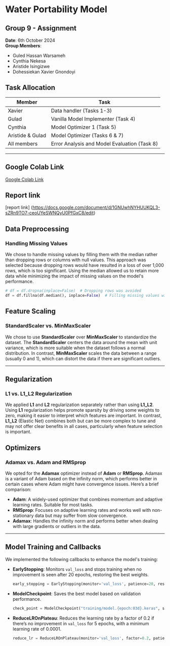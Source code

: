 # Water Portability Model

## Group 9 - Assignment

**Date**: 6th October 2024  
**Group Members**:
- Guled Hassan Warsameh
- Cynthia Nekesa
- Aristide Isingizwe
- Dohessiekan Xavier Gnondoyi

## Task Allocation
| Member        | Task                                  |
|---------------|---------------------------------------|
| Xavier        | Data handler (Tasks 1-3)              |
| Gulad         | Vanilla Model Implementer (Task 4)    |
| Cynthia       | Model Optimizer 1 (Task 5)           |
| Aristide & Gulad | Model Optimizer (Tasks 6 & 7)      |
| All members   | Error Analysis and Model Evaluation (Task 8) |

---

## Google Colab Link
[Google Colab Link](https://colab.research.google.com/drive/1CkJmHdrA2GG9EWXHI_uLuPwcS9Mj1j0p?usp=chrome_ntp#scrollTo=vXlj4Qzwgnwa)
## Report link
[report link] (https://docs.google.com/document/d/1GNUwhNYHUUKQL3-sZRn9TO7-ceoUYeSWNQyU0PfGxC8/edit)

## Data Preprocessing

### Handling Missing Values
We chose to handle missing values by filling them with the median rather than dropping rows or columns with null values. This approach was selected because dropping rows would have resulted in a loss of over 1,000 rows, which is too significant. Using the median allowed us to retain more data while minimizing the impact of missing values on the model's performance.

```python
# df = df.dropna(inplace=False)  # Dropping rows was avoided
df = df.fillna(df.median(), inplace=False)  # Filling missing values with the median
```

## Feature Scaling

### StandardScaler vs. MinMaxScaler
We chose to use **StandardScaler** over **MinMaxScaler** to standardize the dataset. The **StandardScaler** centers the data around the mean with unit variance, which is more suitable when the dataset follows a normal distribution. In contrast, **MinMaxScaler** scales the data between a range (usually 0 and 1), which can distort the data if there are significant outliers.

---

## Regularization

### L1 vs. L1_L2 Regularization
We applied **L1** and **L2** regularization separately rather than using **L1_L2**. Using **L1** regularization helps promote sparsity by driving some weights to zero, making it easier to interpret which features are important. In contrast, **L1_L2** (Elastic Net) combines both but can be more complex to tune and may not offer clear benefits in all cases, particularly when feature selection is important.

## Optimizers

### Adamax vs. Adam and RMSprop
We opted for the **Adamax** optimizer instead of **Adam** or **RMSprop**. Adamax is a variant of Adam based on the infinity norm, which performs better in certain cases where Adam might have convergence issues. Here’s a brief comparison:

- **Adam**: A widely-used optimizer that combines momentum and adaptive learning rates. Suitable for most tasks.
- **RMSprop**: Focuses on adaptive learning rates and works well with non-stationary data but may suffer from slow convergence.
- **Adamax**: Handles the infinity norm and performs better when dealing with large gradients or outliers in the data.

---

## Model Training and Callbacks

We implemented the following callbacks to enhance the model's training:

- **EarlyStopping**: Monitors `val_loss` and stops training when no improvement is seen after 20 epochs, restoring the best weights.
  
    ```python
    early_stopping = EarlyStopping(monitor='val_loss', patience=20, restore_best_weights=True)
    ```

- **ModelCheckpoint**: Saves the best model based on validation performance.
  
    ```python
    check_point = ModelCheckpoint("training/model.{epoch:03d}.keras", save_best_only=True)
    ```

- **ReduceLROnPlateau**: Reduces the learning rate by a factor of 0.2 if there’s no improvement in `val_loss` for 5 epochs, with a minimum learning rate of 0.0001.
  
    ```python
    reduce_lr = ReduceLROnPlateau(monitor='val_loss', factor=0.2, patience=5, min_lr=0.0001)
    ```
